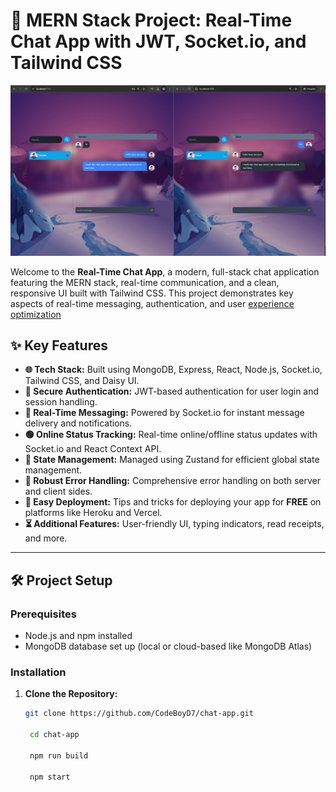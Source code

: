 # 📲 MERN Stack Project: Real-Time Chat App with JWT, Socket.io, and Tailwind CSS

![Chat App ](./frontend/public/demo-img.png)

Welcome to the **Real-Time Chat App**, a modern, full-stack chat application featuring the MERN stack, real-time communication, and a clean, responsive UI built with Tailwind CSS. This project demonstrates key aspects of real-time messaging, authentication, and user [experience optimization](http://-live-chat-link.com)

## ✨ Key Features

- **🌐 Tech Stack:** Built using MongoDB, Express, React, Node.js, Socket.io, Tailwind CSS, and Daisy UI.
- **🔐 Secure Authentication:** JWT-based authentication for user login and session handling.
- **💬 Real-Time Messaging:** Powered by Socket.io for instant message delivery and notifications.
- **🟢 Online Status Tracking:** Real-time online/offline status updates with Socket.io and React Context API.
- **📡 State Management:** Managed using Zustand for efficient global state management.
- **🐛 Robust Error Handling:** Comprehensive error handling on both server and client sides.
- **🚀 Easy Deployment:** Tips and tricks for deploying your app for **FREE** on platforms like Heroku and Vercel.
- **⏳ Additional Features:** User-friendly UI, typing indicators, read receipts, and more.

---

## 🛠️ Project Setup

### Prerequisites

- Node.js and npm installed
- MongoDB database set up (local or cloud-based like MongoDB Atlas)

### Installation

1. **Clone the Repository:**

   ```bash
   git clone https://github.com/CodeBoyD7/chat-app.git

    cd chat-app

    npm run build

    npm start

   ```
